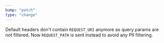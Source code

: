 ```yaml
---
bump: "patch"
type: "change"
---
```


Default headers don't contain `REQUEST_URI` anymore as query params are not filtered. Now `REQUEST_PATH` is sent instead to avoid any PII filtering.
